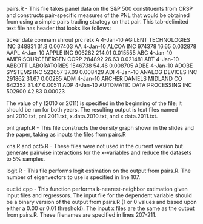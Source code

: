 pairs.R - This file takes panel data on the S&P 500 constituents from CRSP and constructs pair-specific measures of the PNL that would be obtained from using a simple pairs trading strategy on that pair. This tab-delimited text file has header that looks like follows:

ticker	date	comnam	shrout	prc	retx
A	4-Jan-10	AGILENT TECHNOLOGIES INC	348831	31.3	0.007403
AA	4-Jan-10	ALCOA INC	974378	16.65	0.032878
AAPL	4-Jan-10	APPLE INC	906282	214.01	0.015555
ABC	4-Jan-10	AMERISOURCEBERGEN CORP	284892	26.63	0.021481
ABT	4-Jan-10	ABBOTT LABORATORIES	1546738	54.46	0.008705
ADBE	4-Jan-10	ADOBE SYSTEMS INC	522657	37.09	0.008429
ADI	4-Jan-10	ANALOG DEVICES INC	291862	31.67	0.00285
ADM	4-Jan-10	ARCHER DANIELS MIDLAND CO	642352	31.47	0.00511
ADP	4-Jan-10	AUTOMATIC DATA PROCESSING INC	502900	42.83	0.00023

The value of y (2010 or 2011) is specified in the beginning of the file; it should be run for both years. The resulting output is text files named pnl.2010.txt, pnl.2011.txt, x.data.2010.txt, and x.data.2011.txt.

pnl.graph.R - This file constructs the density graph shown in the slides and the paper, taking as inputs the files from pairs.R

xns.R and pct5.R - These files were not used in the current version but generate pairwise interactions for the x-variables and reduce the datasets to 5% samples.

logit.R - This file performs logit estimation on the output from pairs.R. The number of eigenvectors to use is specified in line 107.

euclid.cpp - This function performs k-nearest-neighbor estimation given input files and regressors. The input file for the dependent variable should be a binary version of the output from pairs.R (1 or 0 values and based upon either a 0.00 or 0.01 threshold). The input x files are the same as the output from pairs.R. These filenames are specified in lines 207-211.
